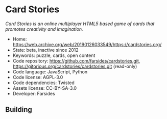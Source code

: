 # Card Stories

_Card Stories is an online multiplayer HTML5 based game of cards that promotes creativity and imagination._

- Home: https://web.archive.org/web/20190126033549/https://cardstories.org/
- State: beta, inactive since 2012
- Keywords: puzzle, cards, open content
- Code repository: https://github.com/farsides/cardstories.git, https://gitorious.org/cardstories/cardstories.git (read-only)
- Code language: JavaScript, Python
- Code license: AGPL-3.0
- Code dependencies: Twisted
- Assets license: CC-BY-SA-3.0
- Developer: Farsides

## Building
